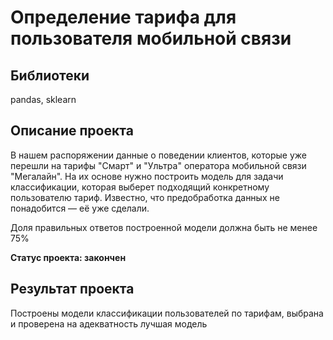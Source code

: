 # Определение тарифа для пользователя мобильной связи
## Библиотеки
pandas, sklearn
## Описание проекта
В нашем распоряжении данные о поведении клиентов, которые уже перешли на тарифы "Смарт" и "Ультра" оператора мобильной связи "Мегалайн". На их основе нужно построить модель для задачи классификации, которая выберет подходящий конкретному пользователю тариф. Известно, что предобработка данных не понадобится — её уже сделали.

Доля правильных ответов построенной модели должна быть не менее 75%

**Статус проекта: закончен**

## Результат проекта
Построены модели классификации пользователей по тарифам, выбрана и проверена на адекватность лучшая модель
